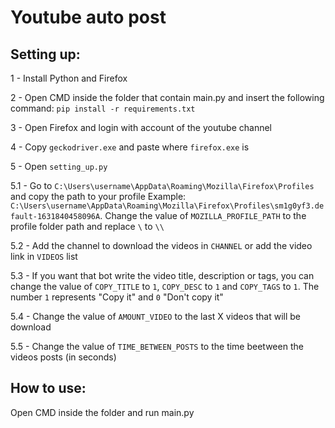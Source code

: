 # Youtube auto post

## Setting up:
1 - Install Python and Firefox

2 - Open CMD inside the folder that contain main.py and insert the following command: ```pip install -r requirements.txt```

3 - Open Firefox and login with account of the youtube channel

4 - Copy ```geckodriver.exe``` and paste where ```firefox.exe``` is

5 - Open ```setting_up.py```

5.1 - Go to ```C:\Users\username\AppData\Roaming\Mozilla\Firefox\Profiles``` and copy the path to your profile 
Example: ```C:\Users\username\AppData\Roaming\Mozilla\Firefox\Profiles\sm1g0yf3.default-1631840458096A```. Change the value of ```MOZILLA_PROFILE_PATH``` to the profile folder path and replace ```\``` to ```\\```

5.2 - Add the channel to download the videos in ```CHANNEL``` or add the video link in ```VIDEOS``` list

5.3 - If you want that bot write the video title, description or tags, you can change the value of ```COPY_TITLE``` to ```1```, ```COPY_DESC``` to ```1``` and ```COPY_TAGS``` to ```1```. The number ```1``` represents "Copy it" and ```0``` "Don't copy it"

5.4 - Change the value of ```AMOUNT_VIDEO``` to the last X videos that will be download

5.5 - Change the value of ```TIME_BETWEEN_POSTS``` to the time beetween the videos posts (in seconds)

## How to use:

Open CMD inside the folder and run main.py
